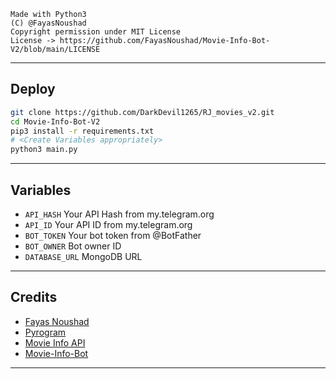 ```
Made with Python3
(C) @FayasNoushad
Copyright permission under MIT License
License -> https://github.com/FayasNoushad/Movie-Info-Bot-V2/blob/main/LICENSE
```

---

## Deploy

```sh
git clone https://github.com/DarkDevil1265/RJ_movies_v2.git
cd Movie-Info-Bot-V2
pip3 install -r requirements.txt
# <Create Variables appropriately>
python3 main.py
```

</details>

---

## Variables

- `API_HASH` Your API Hash from my.telegram.org
- `API_ID` Your API ID from my.telegram.org
- `BOT_TOKEN` Your bot token from @BotFather
- `BOT_OWNER` Bot owner ID
- `DATABASE_URL` MongoDB URL

---

## Credits

- [Fayas Noushad](https://github.com/FayasNoushad)
- [Pyrogram](https://github.com/pyrogram/pyrogram)
- [Movie Info API](https://api.sumanjay.cf/watch/)
- [Movie-Info-Bot](https://github.com/FayasNoushad/Movie-Info-Bot)

---

